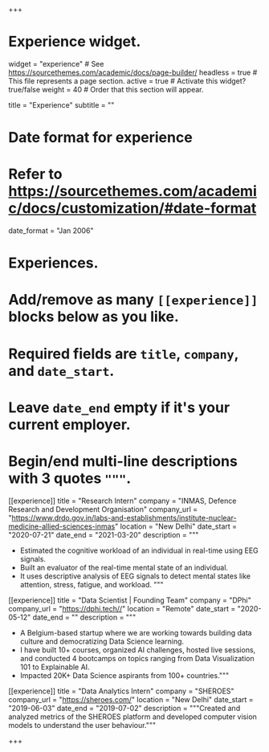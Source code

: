 +++
# Experience widget.
widget = "experience"  # See https://sourcethemes.com/academic/docs/page-builder/
headless = true  # This file represents a page section.
active = true  # Activate this widget? true/false
weight = 40  # Order that this section will appear.

title = "Experience"
subtitle = ""

# Date format for experience
#   Refer to https://sourcethemes.com/academic/docs/customization/#date-format
date_format = "Jan 2006"

# Experiences.
#   Add/remove as many `[[experience]]` blocks below as you like.
#   Required fields are `title`, `company`, and `date_start`.
#   Leave `date_end` empty if it's your current employer.
#   Begin/end multi-line descriptions with 3 quotes `"""`.
[[experience]]
  title = "Research Intern"
  company = "INMAS, Defence Research and Development Organisation"
  company_url = "https://www.drdo.gov.in/labs-and-establishments/institute-nuclear-medicine-allied-sciences-inmas"
  location = "New Delhi"
  date_start = "2020-07-21"
  date_end = "2021-03-20"
  description = """

* Estimated the cognitive workload of an individual in real-time using EEG signals. 
* Built an evaluator of the real-time mental state of an individual. 
* It uses descriptive analysis of EEG signals to detect mental states like attention, stress, fatigue, and workload. """

[[experience]]
  title = "Data Scientist | Founding Team"
  company = "DPhi"
  company_url = "https://dphi.tech//"
  location = "Remote"
  date_start = "2020-05-12"
  date_end = ""
  description = """

* A Belgium-based startup where we are working towards building data culture and democratizing Data Science learning.
* I have built 10+ courses, organized AI challenges, hosted live sessions, and conducted 4 bootcamps on topics ranging from Data Visualization 101 to Explainable AI.
* Impacted 20K+ Data Science aspirants from 100+ countries."""

[[experience]]
  title = "Data Analytics Intern"
  company = "SHEROES"
  company_url = "https://sheroes.com/"
  location = "New Delhi"
  date_start = "2019-06-03"
  date_end = "2019-07-02"
  description = """Created and analyzed metrics of the SHEROES platform and developed computer vision models to understand the user behaviour."""

+++
